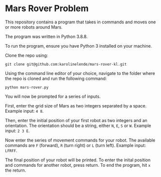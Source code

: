 # Mars Rover Problem

This repository contains a program that takes in commands and moves one or more robots around Mars.  

The program was written in Python 3.8.8.  

To run the program, ensure you have Python 3 installed on your machine.

Clone the repo using:

`git clone git@github.com:karolinelende/mars-rover-kl.git`

Using the command line editor of your choice, navigate to the folder where the repo is cloned and run the following command:

`python mars-rover.py`

You will now be prompted for a series of inputs.

First, enter the grid size of Mars as two integers separated by a space. Example input: `4 8`.

Then, enter the initial position of your first robot as two integers and an orientation. The orientation should be a string, either `N`, `E`, `S` or `W`. Example input: `2 3 E`.

Now enter the series of movement commands for your robot. The available commands are `F` (forward), `R` (turn right) or `L` (turn left). Example input: `LFRFF`.

The final position of your robot will be printed. To enter the inital position and commands for another robot, press return. To end the program, hit `x` the return.